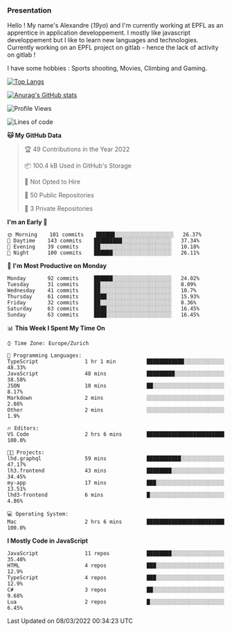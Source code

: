 ### Presentation

Hello ! My name's Alexandre (_19yo_) and I'm currently working at EPFL as an apprentice in application developpement. I mostly like javascript developpement but I like to learn new languages and technologies. Currently working on an EPFL project on gitlab - hence the lack of activity on gitlab !

I have some hobbies : Sports shooting, Movies, Climbing and Gaming.

[![Top Langs](https://github-readme-stats.vercel.app/api/top-langs/?username=jaavlex&layout=compact&langs_count=8&theme=react)](https://github.com/anuraghazra/github-readme-stats)

[![Anurag's GitHub stats](https://github-readme-stats.vercel.app/api?username=jaavlex&theme=react&show_icons=true&count_private=true)](https://github.com/anuraghazra/github-readme-stats)

<!--START_SECTION:waka-->
![Profile Views](http://img.shields.io/badge/Profile%20Views-0-blue)

![Lines of code](https://img.shields.io/badge/From%20Hello%20World%20I%27ve%20Written-197%20Thousand%20lines%20of%20code-blue)

**🐱 My GitHub Data** 

> 🏆 49 Contributions in the Year 2022
 > 
> 📦 100.4 kB Used in GitHub's Storage 
 > 
> 🚫 Not Opted to Hire
 > 
> 📜 50 Public Repositories 
 > 
> 🔑 3 Private Repositories  
 > 
**I'm an Early 🐤** 

```text
🌞 Morning    101 commits    ██████░░░░░░░░░░░░░░░░░░░   26.37% 
🌆 Daytime    143 commits    █████████░░░░░░░░░░░░░░░░   37.34% 
🌃 Evening    39 commits     ██░░░░░░░░░░░░░░░░░░░░░░░   10.18% 
🌙 Night      100 commits    ██████░░░░░░░░░░░░░░░░░░░   26.11%

```
📅 **I'm Most Productive on Monday** 

```text
Monday       92 commits     ██████░░░░░░░░░░░░░░░░░░░   24.02% 
Tuesday      31 commits     ██░░░░░░░░░░░░░░░░░░░░░░░   8.09% 
Wednesday    41 commits     ██░░░░░░░░░░░░░░░░░░░░░░░   10.7% 
Thursday     61 commits     ████░░░░░░░░░░░░░░░░░░░░░   15.93% 
Friday       32 commits     ██░░░░░░░░░░░░░░░░░░░░░░░   8.36% 
Saturday     63 commits     ████░░░░░░░░░░░░░░░░░░░░░   16.45% 
Sunday       63 commits     ████░░░░░░░░░░░░░░░░░░░░░   16.45%

```


📊 **This Week I Spent My Time On** 

```text
⌚︎ Time Zone: Europe/Zurich

💬 Programming Languages: 
TypeScript               1 hr 1 min          ████████████░░░░░░░░░░░░░   48.33% 
JavaScript               48 mins             █████████░░░░░░░░░░░░░░░░   38.58% 
JSON                     10 mins             ██░░░░░░░░░░░░░░░░░░░░░░░   8.17% 
Markdown                 2 mins              ░░░░░░░░░░░░░░░░░░░░░░░░░   2.08% 
Other                    2 mins              ░░░░░░░░░░░░░░░░░░░░░░░░░   1.9%

🔥 Editors: 
VS Code                  2 hrs 6 mins        █████████████████████████   100.0%

🐱‍💻 Projects: 
lhd.graphql              59 mins             ███████████░░░░░░░░░░░░░░   47.17% 
lh3.frontend             43 mins             ████████░░░░░░░░░░░░░░░░░   34.45% 
my-app                   17 mins             ███░░░░░░░░░░░░░░░░░░░░░░   13.51% 
lhd3-frontend            6 mins              █░░░░░░░░░░░░░░░░░░░░░░░░   4.86%

💻 Operating System: 
Mac                      2 hrs 6 mins        █████████████████████████   100.0%

```

**I Mostly Code in JavaScript** 

```text
JavaScript               11 repos            ████████░░░░░░░░░░░░░░░░░   35.48% 
HTML                     4 repos             ███░░░░░░░░░░░░░░░░░░░░░░   12.9% 
TypeScript               4 repos             ███░░░░░░░░░░░░░░░░░░░░░░   12.9% 
C#                       3 repos             ██░░░░░░░░░░░░░░░░░░░░░░░   9.68% 
Lua                      2 repos             █░░░░░░░░░░░░░░░░░░░░░░░░   6.45%

```



 Last Updated on 08/03/2022 00:34:23 UTC
<!--END_SECTION:waka-->
